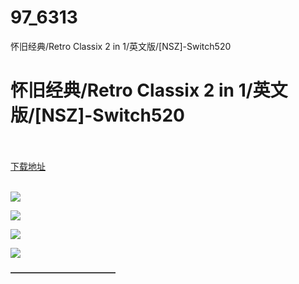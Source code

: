 # 97_6313
怀旧经典/Retro Classix 2 in 1/英文版/[NSZ]-Switch520
# 怀旧经典/Retro Classix 2 in 1/英文版/[NSZ]-Switch520
 <br/></br>
[下载地址](https://www.switch520.cc/article/6313 "下载地址")
<br/></br>

<p><span><strong><img src="https://www.switch520.cc/muke_img/upload_art_editor_20200927-1_49054bfab858ffc253988749a62c4da2.jpg"></strong></span></p>
<p><span><strong><img src="https://www.switch520.cc/muke_img/upload_art_editor_20200927-1_282a2e40def59b62adae95dc48edfa14.jpg"></strong></span></p>
<p><span><strong><img src="https://www.switch520.cc/muke_img/upload_art_editor_20200927-1_f364b150bb3ea19cad6b59fdbeef12b9.jpg"></strong></span></p>
<p><span><strong><img src="https://www.switch520.cc/muke_img/upload_art_editor_20200927-1_560f19067cc5b7dc1aa42cb15edfa33d.jpg"></strong></span></p>
<p></p>
<p></p>
<p><span><strong>————————————</strong></span></p>
